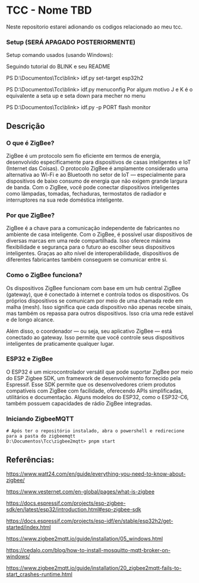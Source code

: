 # TCC - Nome TBD

Neste repositorio estarei adionando os codigos relacionado ao meu tcc.

### Setup (SERÁ APAGADO POSTERIORMENTE)
Setup comando usados (usando Windows):

Seguindo tutorial do BLINK e seu README

PS D:\Documentos\Tcc\blink> idf.py set-target esp32h2

PS D:\Documentos\Tcc\blink> idf.py menuconfig
Por algum motivo J e K é o equivalente a seta up e seta down para mecher no menu

PS D:\Documentos\Tcc\blink> idf.py -p PORT flash monitor

## Descrição

### O que é ZigBee?

ZigBee é um protocolo sem fio eficiente em termos de energia, desenvolvido especificamente para dispositivos de casas inteligentes e IoT (Internet das Coisas). O protocolo ZigBee é amplamente considerado uma alternativa ao Wi-Fi e ao Bluetooth no setor de IoT — especialmente para dispositivos de baixo consumo de energia que não exigem grande largura de banda. Com o ZigBee, você pode conectar dispositivos inteligentes como lâmpadas, tomadas, fechaduras, termostatos de radiador e interruptores na sua rede doméstica inteligente.

### Por que ZigBee?

ZigBee é a chave para a comunicação independente de fabricantes no ambiente de casa inteligente. Com o ZigBee, é possível usar dispositivos de diversas marcas em uma rede compartilhada. Isso oferece máxima flexibilidade e segurança para o futuro ao escolher seus dispositivos inteligentes. Graças ao alto nível de interoperabilidade, dispositivos de diferentes fabricantes também conseguem se comunicar entre si.

### Como o ZigBee funciona?

Os dispositivos ZigBee funcionam com base em um hub central ZigBee (gateway), que é conectado à internet e controla todos os dispositivos. Os próprios dispositivos se comunicam por meio de uma chamada rede em malha (mesh). Isso significa que cada dispositivo não apenas recebe sinais, mas também os repassa para outros dispositivos. Isso cria uma rede estável e de longo alcance.

Além disso, o coordenador — ou seja, seu aplicativo ZigBee — está conectado ao gateway. Isso permite que você controle seus dispositivos inteligentes de praticamente qualquer lugar.

### ESP32 e ZigBee

O ESP32 é um microcontrolador versátil que pode suportar ZigBee por meio do ESP Zigbee SDK, um framework de desenvolvimento fornecido pela Espressif. Esse SDK permite que os desenvolvedores criem produtos compatíveis com ZigBee com facilidade, oferecendo APIs simplificadas, utilitários e documentação. Alguns modelos do ESP32, como o ESP32-C6, também possuem capacidades de rádio ZigBee integradas.

### Iniciando ZigbeeMQTT

```
# Após ter o repositório instalado, abra o powershell e redirecione para a pasta do zigbeemqtt
D:\Documentos\Tcc\zigbee2mqtt> pnpm start   
```

## Referências:

https://www.watt24.com/en/guide/everything-you-need-to-know-about-zigbee/

https://www.vesternet.com/en-global/pages/what-is-zigbee

https://docs.espressif.com/projects/esp-zigbee-sdk/en/latest/esp32/introduction.html#esp-zigbee-sdk

https://docs.espressif.com/projects/esp-idf/en/stable/esp32h2/get-started/index.html

https://www.zigbee2mqtt.io/guide/installation/05_windows.html

https://cedalo.com/blog/how-to-install-mosquitto-mqtt-broker-on-windows/

https://www.zigbee2mqtt.io/guide/installation/20_zigbee2mqtt-fails-to-start_crashes-runtime.html
